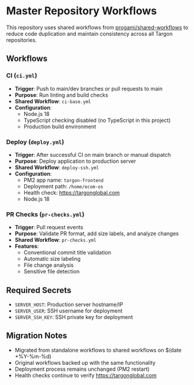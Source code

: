 # Master Repository Workflows

This repository uses shared workflows from [progami/shared-workflows](https://github.com/progami/shared-workflows) to reduce code duplication and maintain consistency across all Targon repositories.

## Workflows

### CI (`ci.yml`)
- **Trigger**: Push to main/dev branches or pull requests to main
- **Purpose**: Run linting and build checks
- **Shared Workflow**: `ci-base.yml`
- **Configuration**:
  - Node.js 18
  - TypeScript checking disabled (no TypeScript in this project)
  - Production build environment

### Deploy (`deploy.yml`)
- **Trigger**: After successful CI on main branch or manual dispatch
- **Purpose**: Deploy application to production server
- **Shared Workflow**: `deploy-ssh.yml`
- **Configuration**:
  - PM2 app name: `targon-frontend`
  - Deployment path: `/home/ecom-os`
  - Health check: https://targonglobal.com
  - Node.js 18

### PR Checks (`pr-checks.yml`)
- **Trigger**: Pull request events
- **Purpose**: Validate PR format, add size labels, and analyze changes
- **Shared Workflow**: `pr-checks.yml`
- **Features**:
  - Conventional commit title validation
  - Automatic size labeling
  - File change analysis
  - Sensitive file detection

## Required Secrets

- `SERVER_HOST`: Production server hostname/IP
- `SERVER_USER`: SSH username for deployment
- `SERVER_SSH_KEY`: SSH private key for deployment

## Migration Notes

- Migrated from standalone workflows to shared workflows on $(date +%Y-%m-%d)
- Original workflows backed up with the same functionality
- Deployment process remains unchanged (PM2 restart)
- Health checks continue to verify https://targonglobal.com